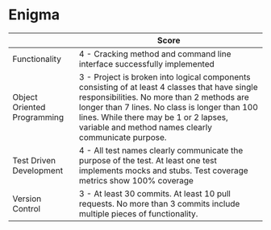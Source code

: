 # Enigma
|                             | Score                                                                                                                                                                                                                                                                                         |
|-----------------------------|-----------------------------------------------------------------------------------------------------------------------------------------------------------------------------------------------------------------------------------------------------------------------------------------------|
| Functionality               | 4 - Cracking method and command line interface successfully implemented                                                                                                                                                 |
| Object Oriented Programming | 3 - Project is broken into logical components consisting of at least 4 classes that have single responsibilities. No more than 2 methods are longer than 7 lines. No class is longer than 100 lines. While there may be 1 or 2 lapses, variable and method names clearly communicate purpose. |
| Test Driven Development     | 4 - All test names clearly communicate the purpose of the test. At least one test implements mocks and stubs. Test coverage metrics show 100% coverage                                                                                                                                        |
| Version Control             | 3 - At least 30 commits. At least 10 pull requests. No more than 3 commits include multiple pieces of functionality.                                                                                                                                                                          |
